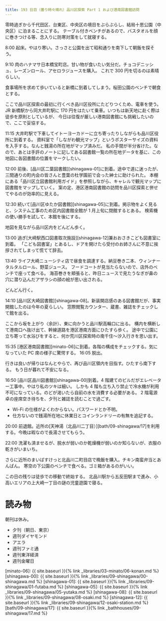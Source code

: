 ```yaml
---
title: 193 日目（曇り時々晴れ）品川区探索 Part 1 および港南図書館訪問
---
```


零時過ぎから千代田区、台東区、中央区の境目をぶらぶらし、結局十思公園（中央区）に泊まることにする。
テーブル付きベンチがあるので、バスタオルを顔に巻きつける等、念入りに防寒対策をして就寝する。

8:00 起床。やはり寒い。さっさと公園を出て昭和通りを南下して朝飯を探そう。

9:10 肉のハナマサ日本橋宝町店。甘い物が食いたい気分だ。チョコデニッシュ、レーズンロール、アセロラジュースを購入。
これで 300 円を切るのは素晴らしい。

食事場所を求めて歩いていると新橋に到着してしまう。桜田公園のベンチで朝食とする。

ここで品川区探索の最初に行くべき品川区役所にたどりつくため、電車を使う。
JR 新橋駅から同大井町駅に 170 円をはたいて乗車。いつもは新天地に赴く際は徒歩を原則としているが、
今日は往復が厳しい港南図書館にも挑戦したいので、ここで妥協する。

11:15 大井町駅で下車してイトーヨーカドーに立ち寄ったりしながらも品川区役所に到着する。
資料室で「しながわ観光マップ」というポスターサイズの資料を入手する。なんと銭湯の所在地がマップ済みだ。
私の手間が半分省けた。なので、あとは手許のノートに記してある図書館一覧の所在地データを基に、この地図に各図書館の位置をマークしたい。

12:00 前後、[品川区二葉図書館][shinagawa-01]に到着。途中で道に迷ったが、三間通りの町内会の皆さんと豊葉の杜学園前で会った紳士に助けられた。
本棚にある「品川区立図書館利用ガイド」を参照しながら、キャレルで観光マップに図書館をマップしていく。
案の定、港区港南図書館の訪問を品川区探索と併せてやるのが効率的に見える。

12:30 続いて[品川区ゆたか図書館][shinagawa-05]に到着。掲示物をよく見ると、システム工事のため区内図書館全館が 1 月上旬に閉館するとある。
検索機の使い勝手を試して、本館を後にする。

地図を見ながら品川区内をどんどん歩く。

13:00 過ぎ[大崎駅西口図書取次施設][shinagawa-12]兼おおさきこども図書室に到着。
「こども図書室」とあるし、ドアを開けたら受付のお姉さんに不意に挨拶されてしまって慌てて辞去。

13:40 ライフ大崎ニューシティ店で昼食を調達する。納豆巻き二本、ウィンナータルタルロール、野菜ジュース。
フードコートが見当たらないので、店外のベンチで座って食べる。
海苔巻きを頬張ると、昨日ニュースで見たうなぎが鼻の穴に潜り込んだアザラシの顔の絵が思い出される。

どんどん行く。

14:10 [品川区大崎図書館][shinagawa-08]。新装開店感のある図書館だが、事実開館したのは今年の夏らしい。
窓際閲覧カウンター、蔵書、雑誌をチェックして館を出る。

ここから坂を上がり〈余計）、東に向かうと品川駅高輪口に出る。
構内を横断して港南口へ抜け出て、幹線道路を港区港南方面にひたすら歩く。
途中で公園に立ち寄って水浴びをすると、何か荒川区探索時の南千住～汐入行きを思い出す。

15:35 [港区港南図書館][minato-06]に到着。各階の構成をチェックする。気になっていた PC 席の様子に驚愕する。
16:05 脱出。

行きは良いが帰りはなんとやらで、再び品川区領内を目指す。ひたすら南下する。
もう日が暮れて不安になる。

16:50 [品川区品川図書館][shinagawa-00]到着。4 階建てのビルだがエレベーター工事中。やはり私のツキは細い。
しかも 4 階も立ち入り禁止で冷水機が利用不可になっている。のどが渇いたら自前の水を消費する必要がある。
2 階電源卓の座席空き待ちを、夕刊と雑誌を読むことで過ごす。
* Wi-Fi の仕様がよくわからない。パスワードとか不明。
* 仕方ないので銭湯所在地に休業日とコインランドリーの有無を追記する。

20:00 前退館。近所の[天神湯（北品川二丁目）][bath/09-shinagawa/17]を利用する。今晩は暇なので長湯させてもらう。

22:00 洗濯も済ませるが、脱水が弱いのか乾燥機が弱いのか知らないが、衣服の乾きがいまいち。

さらに近所のまいばすけっと北品川二町目店で晩飯を購入。チキン南蛮弁当とあんぱん。
寒空の下公園のベンチで食べる。ゴミ箱があるのがいい。

この日の残りは徒歩での移動で終始する。
北品川駅から五反田駅まで進み、小高いエリアの上大崎一丁目の謎の児童遊園で寝る。

# 読み物

朝刊は休み。

* 夕刊（朝日、東京）
* 週刊ダイヤモンド
* アエラ
* 週刊ファミ通
* 週刊東洋経済
* 週刊金曜日

[minato-06]: {{ site.baseurl }}{% link _libraries/03-minato/06-konan.md %}
[shinagawa-00]: {{ site.baseurl }}{% link _libraries/09-shinagawa/00-shinagawa.md %}
[shinagawa-01]: {{ site.baseurl }}{% link _libraries/09-shinagawa/01-futaba.md %}
[shinagawa-05]: {{ site.baseurl }}{% link _libraries/09-shinagawa/05-yutaka.md %}
[shinagawa-08]: {{ site.baseurl }}{% link _libraries/09-shinagawa/08-osaki.md %}
[shinagawa-12]: {{ site.baseurl }}{% link _libraries/09-shinagawa/12-osaki-station.md %}
[bath/09-shinagawa/17]: {{ site.baseurl }}{% link _bathhouses/09-shinagawa/17.md %}
